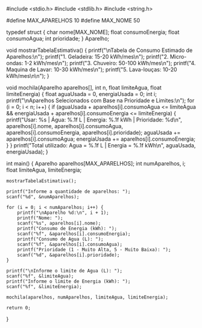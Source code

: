 #include <stdio.h>
#include <stdlib.h>
#include <string.h>

#define MAX_APARELHOS 10
#define MAX_NOME 50

typedef struct {
    char nome[MAX_NOME];
    float consumoEnergia;
    float consumoAgua;
    int prioridade;
} Aparelho;

void mostrarTabelaEstimativa() {
    printf("\nTabela de Consumo Estimado de Aparelhos:\n");
    printf("1. Geladeira: 15-20 kWh/mes\n");
    printf("2. Micro-ondas: 1-2 kWh/mes\n");
    printf("3. Chuveiro: 50-100 kWh/mes\n");
    printf("4. Maquina de Lavar: 10-30 kWh/mes\n");
    printf("5. Lava-louças: 10-20 kWh/mes\n\n");
}

void mochila(Aparelho aparelhos[], int n, float limiteAgua, float limiteEnergia) {
    float aguaUsada = 0, energiaUsada = 0;
    int i;
    printf("\nAparelhos Selecionados com Base na Prioridade e Limites:\n");
    for (i = 0; i < n; i++) {
        if (aguaUsada + aparelhos[i].consumoAgua <= limiteAgua &&
            energiaUsada + aparelhos[i].consumoEnergia <= limiteEnergia) {
            printf("Usar: %s | Água: %.1f L | Energia: %.1f kWh | Prioridade: %d\n",
                   aparelhos[i].nome, aparelhos[i].consumoAgua,
                   aparelhos[i].consumoEnergia, aparelhos[i].prioridade);
            aguaUsada += aparelhos[i].consumoAgua;
            energiaUsada += aparelhos[i].consumoEnergia;
        }
    }
    printf("Total utilizado: Agua = %.1f L | Energia = %.1f kWh\n", aguaUsada, energiaUsada);
}

int main() {
    Aparelho aparelhos[MAX_APARELHOS];
    int numAparelhos, i;
    float limiteAgua, limiteEnergia;

    mostrarTabelaEstimativa();

    printf("Informe a quantidade de aparelhos: ");
    scanf("%d", &numAparelhos);

    for (i = 0; i < numAparelhos; i++) {
        printf("\nAparelho %d:\n", i + 1);
        printf("Nome: ");
        scanf("%s", aparelhos[i].nome);
        printf("Consumo de Energia (kWh): ");
        scanf("%f", &aparelhos[i].consumoEnergia);
        printf("Consumo de Agua (L): ");
        scanf("%f", &aparelhos[i].consumoAgua);
        printf("Prioridade (1 - Muito Alta, 5 - Muito Baixa): ");
        scanf("%d", &aparelhos[i].prioridade);
    }

    printf("\nInforme o limite de Agua (L): ");
    scanf("%f", &limiteAgua);
    printf("Informe o limite de Energia (kWh): ");
    scanf("%f", &limiteEnergia);

    mochila(aparelhos, numAparelhos, limiteAgua, limiteEnergia);

    return 0;
}
